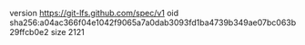 version https://git-lfs.github.com/spec/v1
oid sha256:a04ac366f04e1042f9065a7a0dab3093fd1ba4739b349ae07bc063b29ffcb0e2
size 2121
